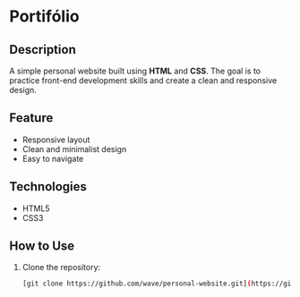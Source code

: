# Portifólio

## Description
A simple personal website built using **HTML** and **CSS**. The goal is to practice front-end development skills and create a clean and responsive design.

## Feature
- Responsive layout
- Clean and minimalist design
- Easy to navigate

## Technologies
- HTML5
- CSS3

## How to Use
1. Clone the repository:
   ```bash
   [git clone https://github.com/wave/personal-website.git](https://github.com/willianHAS/wave.git)
